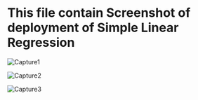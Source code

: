 # This file contain Screenshot of deployment of Simple Linear Regression


![Capture1](https://user-images.githubusercontent.com/58501537/210173678-7dbc61ad-c74d-4be7-adeb-968f06803490.PNG)

![Capture2](https://user-images.githubusercontent.com/58501537/210173683-030f43d3-e3f6-4073-84bd-efc4c508b3ea.PNG)

![Capture3](https://user-images.githubusercontent.com/58501537/210173690-819c4ef1-3a29-4f0f-a36f-4ae2d03339ef.PNG)
